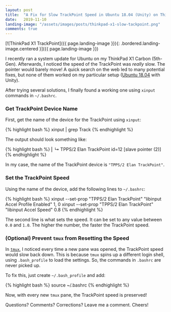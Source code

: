 ```yaml
---
layout: post
title:  "A Fix for Slow TrackPoint Speed in Ubuntu 18.04 (Unity) on ThinkPad"
date:   2019-11-10
landing-image: "/assets/images/posts/thinkpad-x1-slow-tackpoint.png"
comments: true
---
```


[![ThinkPad X1 TrackPoint]({{ page.landing-image }}){: .bordered.landing-image.centered }]({{ page.landing-image }})

I recently ran a system update for Ubuntu on my ThinkPad X1 Carbon (5th-Gen). Afterwards, I noticed the speed of the TrackPoint was _really_ slow. The pointer would barely move! A quick search on the web led to many potential fixes, but none of them worked on my particular setup ([Ubuntu 18.04](http://releases.ubuntu.com/18.04/) with Unity).

After trying several solutions, I finally found a working one using `xinput` commands in `~/.bashrc`.

### Get TrackPoint Device Name

First, get the name of the device for the TrackPoint using `xinput`:

{% highlight bash %}
xinput | grep Track
{% endhighlight %}

The output should look something like:

{% highlight bash %}
⎜ ↳ TPPS/2 Elan TrackPoint  id=12   [slave  pointer  (2)]
{% endhighlight %}

In my case, the name of the TrackPoint device is `"TPPS/2 Elan TrackPoint"`.

### Set the TrackPoint Speed

Using the name of the device, add the following lines to `~/.bashrc`:

{% highlight bash %}
xinput --set-prop "TPPS/2 Elan TrackPoint" "libinput Accel Profile Enabled" 1, 0
xinput --set-prop "TPPS/2 Elan TrackPoint" "libinput Accel Speed" 0.8
{% endhighlight %}

The second line is what sets the speed. It can be set to any value between `0.0` and `1.0`. The higher the number, the faster the TrackPoint speed.

### (Optional) Prevent `tmux` from Resetting the Speed

In [`tmux`](https://thoughtbot.com/blog/a-tmux-crash-course), I noticed every time a new pane was opened, the TrackPoint speed would slow back down. This is because `tmux` spins up a different login shell, using `.bash_profile` to load the settings. So, the commands in `.bashrc` are never picked up.

To fix this, just create `~/.bash_profile` and add:

{% highlight bash %}
source ~/.bashrc
{% endhighlight %}

Now, with every new `tmux` pane, the TrackPoint speed is preserved!

Questions? Comments? Corrections? Leave me a comment. Cheers!
